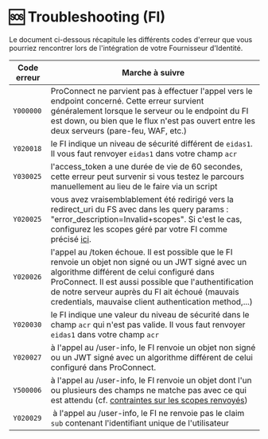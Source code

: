 # 🆘 Troubleshooting (FI)
Le document ci-dessous récapitule les différents codes d'erreur que vous pourriez rencontrer lors de l'intégration de votre Fournisseur d'Identité.

Code erreur | Marche à suivre
-- | --
`Y000000` | ProConnect ne parvient pas à effectuer l'appel vers le endpoint concerné. Cette erreur survient généralement lorsque le serveur ou le endpoint du FI est down, ou bien que le flux n'est pas ouvert entre les deux serveurs (pare-feu, WAF, etc.)
`Y020018` | le FI indique un niveau de sécurité différent de `eidas1`. Il vous faut renvoyer `eidas1` dans votre champ `acr`
`Y030025` | l'access_token a une durée de vie de 60 secondes, cette erreur peut survenir si vous testez le parcours manuellement au lieu de le faire via un script
`Y020025` | vous avez vraisemblablement été redirigé vers la redirect_uri du FS avec dans les query params : "error_description=Invalid+scopes". Si c'est le cas, configurez les scopes géré par votre FI comme précisé [ici](./configuration.md).
`Y020026` | l'appel au /token échoue. Il est possible que le FI renvoie un objet non signé ou un JWT signé avec un algorithme différent de celui configuré dans ProConnect. Il est aussi possible que l'authentification de notre serveur auprès du FI ait échoué (mauvais credentials, mauvaise client authentication method,...)
`Y020030` | le FI indique une valeur du niveau de sécurité dans le champ `acr` qui n'est pas valide. Il vous faut renvoyer `eidas1` dans votre champ `acr`
`Y020027` | à l'appel au /user-info, le FI renvoie un objet non signé ou un JWT signé avec un algorithme différent de celui configuré dans ProConnect.
`Y500006` | à l'appel au /user-info, le FI renvoie un objet dont l'un ou plusieurs des champs ne matche pas avec ce qui est attendu (cf. [contraintes sur les scopes renvoyés](./configuration.md#configurer-les-scopes))
`Y020029` | à l'appel au /user-info, le FI ne renvoie pas le claim `sub` contenant l'identifiant unique de l'utilisateur
